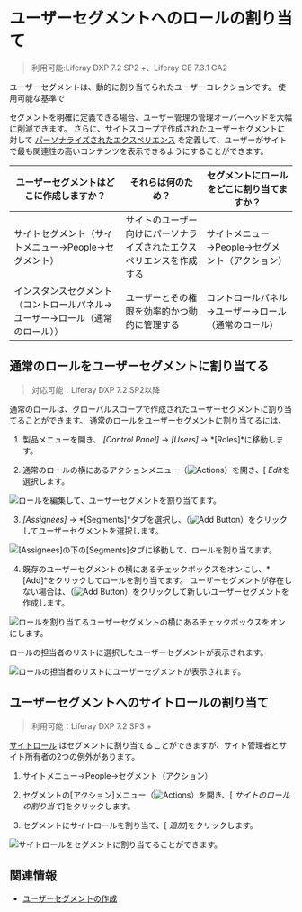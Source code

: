 # ユーザーセグメントへのロールの割り当て

> 利用可能:Liferay DXP 7.2 SP2 +、Liferay CE 7.3.1 GA2

ユーザーセグメントは、動的に割り当てられたユーザーコレクションです。 使用可能な基準</a>で

セグメントを明確に定義できる場合、ユーザー管理の管理オーバーヘッドを大幅に削減できます。 さらに、サイトスコープで作成されたユーザーセグメントに対して [パーソナライズされたエクスペリエンス](../../site-building/personalizing-site-experience/personalizing-site-experience.md) を定義して、ユーザーがサイトで最も関連性の高いコンテンツを表示できるようにすることができます。</p> 

| ユーザーセグメントはどこに作成しますか？                    | それらは何のため？                          | セグメントにロールをどこに割り当てますか？       |
| --------------------------------------- | ---------------------------------- | --------------------------- |
| サイトセグメント（サイトメニュー→People→セグメント）          | サイトのユーザー向けにパーソナライズされたエクスペリエンスを作成する | サイトメニュー→People→セグメント（アクション） |
| インスタンスセグメント（コントロールパネル→ユーザー→ロール（通常のロール）） | ユーザーとその権限を効率的かつ動的に管理する             | コントロールパネル→ユーザー→ロール（通常のロール）  |




## 通常のロールをユーザーセグメントに割り当てる



> 対応可能：Liferay DXP 7.2 SP2以降

通常のロールは、グローバルスコープで作成されたユーザーセグメントに割り当てることができます。 通常のロールをユーザーセグメントに割り当てるには、

1.  製品メニューを開き、 *[Control Panel]* → *[Users]* → *[Roles]*に移動します。

2.  通常のロールの横にあるアクションメニュー（![Actions](../../images/icon-actions.png)）を開き、[ *Edit*を選択します。
   
   ![ロールを編集して、ユーザーセグメントを割り当てます。](./assigning-roles-to-user-segments/images/01.png)

3.  *[Assignees]* → *[Segments]*タブを選択し、（![Add Button](../../images/icon-add.png)）をクリックしてユーザーセグメントを選択します。
   
   ![[Assignees]の下の[Segments]タブに移動して、ロールを割り当てます。](./assigning-roles-to-user-segments/images/02.png)

4.  既存のユーザーセグメントの横にあるチェックボックスをオンにし、*[Add]*をクリックしてロールを割り当てます。 ユーザーセグメントが存在しない場合は、（![Add Button](../../images/icon-add.png)）をクリックして新しいユーザーセグメントを作成します。
   
   ![ロールを割り当てるユーザーセグメントの横にあるチェックボックスをオンにします。](./assigning-roles-to-user-segments/images/03.png)

ロールの担当者のリストに選択したユーザーセグメントが表示されます。

![ロールの担当者のリストにユーザーセグメントが表示されます。](./assigning-roles-to-user-segments/images/04.png)



## ユーザーセグメントへのサイトロールの割り当て



> 利用可能：Liferay DXP 7.2 SP3 +

[サイトロール](../understanding-roles-and-permissions.md) はセグメントに割り当てることができますが、サイト管理者とサイト所有者の2つの例外があります。

1.  サイトメニュー→People→セグメント（アクション）

2.  セグメントの[アクション]メニュー（![Actions](../../images/icon-actions.png)）を開き、[ *サイトのロールの割り当て*]をクリックします。

3.  セグメントにサイトロールを割り当て、[ *追加*]をクリックします。
   
   ![サイトロールをセグメントに割り当てることができます。](./assigning-roles-to-user-segments/images/05.png)



## 関連情報

  - [ユーザーセグメントの作成](../../site-building/personalizing-site-experience/segmentation/creating-and-managing-user-segments.md)
